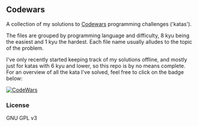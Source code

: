 ## Codewars

A collection of my solutions to [Codewars](https://www.codewars.com) programming challenges ('katas').

The files are grouped by programming language and difficulty, 8 kyu being the easiest and 1 kyu the hardest. Each file name usually alludes to the topic of the problem.

I've only recently started keeping track of my solutions offline, and mostly just for katas with 6 kyu and lower, so this repo is by no means complete. For an overview of all the kata I've solved, feel free to click on the badge below:

[![CodeWars](https://www.codewars.com/users/Glutanimate/badges/large)](https://www.codewars.com/users/Glutanimate "My Honor Badge")

### License

GNU GPL v3